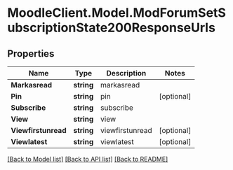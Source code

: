 # MoodleClient.Model.ModForumSetSubscriptionState200ResponseUrls

## Properties

Name | Type | Description | Notes
------------ | ------------- | ------------- | -------------
**Markasread** | **string** | markasread | 
**Pin** | **string** | pin | [optional] 
**Subscribe** | **string** | subscribe | 
**View** | **string** | view | 
**Viewfirstunread** | **string** | viewfirstunread | [optional] 
**Viewlatest** | **string** | viewlatest | [optional] 

[[Back to Model list]](../README.md#documentation-for-models) [[Back to API list]](../README.md#documentation-for-api-endpoints) [[Back to README]](../README.md)

